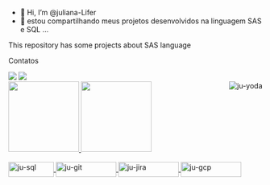 - 👋 Hi, I’m @juliana-Lifer
- 👀 estou compartilhando  meus projetos desenvolvidos na linguagem SAS e SQL ...

This repository has some projects about SAS language

 Contatos
 <div>  
     <a href = "mailto:juliana_lifer@hotmail.com"><img src="https://img.shields.io/badge/-Gmail-%23333?style=for-the-badge&logo=gmail&logoColor=white" target="_blank"></a>
  <a href="https://www.linkedin.com/in/julianalifer" target="_blank"><img src="https://img.shields.io/badge/-LinkedIn-%230077B5?style=for-the-badge&logo=linkedin&logoColor=white" target="_blank"></a> 
    </div>
    
    
    
<div>
  <a href="https://github.com/juliana-lifer">
  <img height="140em" src="https://github-readme-stats.vercel.app/api?username=juliana-lifer&show_icons=true&theme=bear&include_all_commits=true&count_private=true"/>
  <img height="140em" src="https://github-readme-stats.vercel.app/api/top-langs/?username=juliana-lifer&layout=compact&langs_count=7&theme=dark"/>
     <img align="right" alt="ju-yoda" src="https://cdn.discordapp.com/attachments/795358919417397249/825430589581688872/hi.gif">
 </div>

   <div style="display: inline_block"><br>
  <img align="center" alt="ju-sql" height="30" width="90" src="https://img.shields.io/badge/Microsoft%20SQL%20Server-CC2927?style=for-the-badge&logo=microsoft%20sql%20server&logoColor=white">
    <img align="center" alt="ju-git" height="30" width="120" src="https://img.shields.io/badge/Git-F05032?style=for-the-badge&logo=git&logoColor=white">
    <img align="center" alt="ju-jira" height="30" width="120" src="https://img.shields.io/badge/Jira-0052CC?style=for-the-badge&logo=Jira&logoColor=white">
    <img align="center" alt="ju-gcp" height="30" width="120" src="https://img.shields.io/badge/Google_Cloud-4285F4?style=for-the-badge&logo=google-cloud&logoColor=white">    
    
  </div> 
  
  
 

